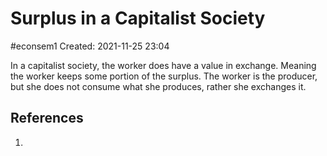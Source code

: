 # Surplus in a Capitalist Society
#econsem1 
Created: 2021-11-25 23:04

In a capitalist society, the worker does have a value in exchange. Meaning the worker keeps some portion of the surplus. The worker is the producer, but she does not consume what she produces, rather she exchanges it.

## References
1. 